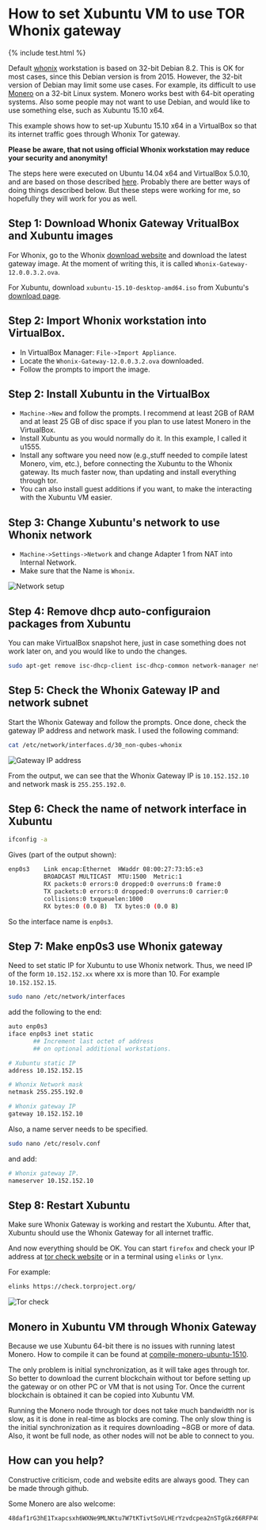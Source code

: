# How to set Xubuntu VM to use TOR Whonix gateway


{% include test.html %}

Default [whonix](https://www.whonix.org/) workstation is
based on 32-bit Debian 8.2. This is OK for most cases, since this
Debian version is from 2015. However, the 32-bit version
of Debian may limit some use cases. For example, its difficult to use [Monero](https://getmonero.org/) on a 32-bit Linux system. Monero works best with 64-bit operating systems. Also some people may not want to use Debian, and would like to use something else, such as Xubuntu 15.10 x64.

This example shows how to set-up Xubuntu 15.10 x64 in a VirtualBox so that its internet traffic goes through Whonix Tor gateway.

**Please be aware, that not using official
Whonix workstation may reduce your security and anonymity!**

The steps here were executed on Ubuntu 14.04 x64 and VirtualBox 5.0.10, and are based on those described [here](https://www.whonix.org/wiki/Ubuntu). Probably there are better ways of doing things described below. But these steps were working for me, so hopefully they will work for you as well.


## Step 1: Download Whonix Gateway VritualBox and Xubuntu images

For Whonix, go to the Whonix [download website](https://www.whonix.org/wiki/Download)
and download the latest gateway image. At the moment of writing this, it is called `Whonix-Gateway-12.0.0.3.2.ova`.

 For Xubuntu, download `xubuntu-15.10-desktop-amd64.iso` from Xubuntu's [download
 page](http://xubuntu.org/getxubuntu/).


 ## Step 2: Import Whonix workstation into VirtualBox.

  - In VirtualBox Manager: `File->Import Appliance`.
  - Locate the `Whonix-Gateway-12.0.0.3.2.ova` downloaded.
  - Follow the prompts to import the image.

## Step 2: Install Xubuntu in the VirtualBox

  - `Machine->New` and follow the prompts. I recommend at least 2GB of RAM and at least 25 GB of disc space if you plan to use latest Monero in the VirtualBox.       
  - Install Xubuntu as you would normally do it. In this example, I called it u1555.
  - Install any software you need now (e.g.,stuff needed to compile latest Monero, vim, etc.),
   before connecting the Xubuntu to the Whonix gateway. Its much faster now, than updating
   and install everything through tor.
  - You can also install guest additions if you want, to make the interacting with the Xubuntu VM easier.


## Step 3: Change Xubuntu's network to use Whonix network

 - `Machine->Settings->Network` and change Adapter 1 from NAT into Internal Network.
 - Make sure that the Name is `Whonix`.

![Network setup](https://raw.githubusercontent.com/moneroexamples/xubuntu-vm-through-whonix-gateway/master/img/network_setup.jpg)

## Step 4: Remove dhcp auto-configuraion packages from Xubuntu

You can make VirtualBox snapshot here, just in case something does not work later on,
and you would like to undo the changes.

```bash
sudo apt-get remove isc-dhcp-client isc-dhcp-common network-manager network-manager-gnome resolvconf
```
## Step 5: Check the Whonix Gateway IP and network subnet

Start the Whonix Gateway and follow the prompts. Once done, check the gateway IP address and network mask.
I used the following command:

```bash
cat /etc/network/interfaces.d/30_non-qubes-whonix
```

![Gateway IP address](https://raw.githubusercontent.com/moneroexamples/xubuntu-vm-through-whonix-gateway/master/img/gateway_ip.jpg)

From the output, we can see that the Whonix Gateway IP is `10.152.152.10` and network mask is `255.255.192.0`.

## Step 6: Check the name of network interface in Xubuntu

```bash
ifconfig -a
```

Gives (part of the output shown):

```bash
enp0s3    Link encap:Ethernet  HWaddr 08:00:27:73:b5:e3  
          BROADCAST MULTICAST  MTU:1500  Metric:1
          RX packets:0 errors:0 dropped:0 overruns:0 frame:0
          TX packets:0 errors:0 dropped:0 overruns:0 carrier:0
          collisions:0 txqueuelen:1000
          RX bytes:0 (0.0 B)  TX bytes:0 (0.0 B)
```

So the interface name is `enp0s3`.


## Step 7: Make enp0s3 use Whonix gateway

Need to set static IP for Xubuntu to use Whonix network. Thus, we need IP of the form `10.152.152.xx` where xx is more than 10. For example `10.152.152.15`.

```bash
sudo nano /etc/network/interfaces
```

add the following to the end:

```bash
auto enp0s3
iface enp0s3 inet static
       ## Increment last octet of address
       ## on optional additional workstations.

# Xubuntu static IP
address 10.152.152.15  

# Whonix Network mask
netmask 255.255.192.0  

# Whonix gateway IP
gateway 10.152.152.10  
```

Also, a name server needs to be specified.

```bash
sudo nano /etc/resolv.conf
```

and add:

```bash
# Whonix gateway IP.
nameserver 10.152.152.10
```

## Step 8: Restart Xubuntu

Make sure Whonix Gateway is working and restart the Xubuntu. After that, Xubuntu should use the Whonix Gateway for all internet traffic.

And now everything should be OK. You can start `firefox` and check your IP address at [tor check website](https://check.torproject.org/) or in a terminal using `elinks` or `lynx`.

For example:

```bash
elinks https://check.torproject.org/
```

![Tor check](https://raw.githubusercontent.com/moneroexamples/xubuntu-vm-through-whonix-gateway/master/img/tor_check.jpg)



## Monero in Xubuntu VM through Whonix Gateway

Because we use Xubuntu 64-bit there is no issues with running
latest Monero. How to compile it can be found at
[compile-monero-ubuntu-1510](http://moneroexamples.github.io/compile-monero-ubuntu-1510/).

The only problem is initial synchronization, as it will take ages
through tor. So better to download the current blockchain without tor before setting up the gateway or on other PC or VM that is not using Tor. Once the current blockchain is obtained it can be copied into Xubuntu VM.

Running the Monero node through tor does not take much bandwidth
nor is slow, as it is done in real-time as blocks are coming. The only slow thing is the initial synchronization as it requires downloading ~8GB or more of data. Also, it wont be full node, as other nodes will not be able to connect to you.


## How can you help?

Constructive criticism, code and website edits are always good. They can be made through github.

Some Monero are also welcome:
```
48daf1rG3hE1Txapcsxh6WXNe9MLNKtu7W7tKTivtSoVLHErYzvdcpea2nSTgGkz66RFP4GKVAsTV14v6G3oddBTHfxP6tU
```    
